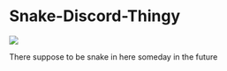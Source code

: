 # Snake-Discord-Thingy

![](https://media.giphy.com/media/26DN0U3SqKDG2fTFe/giphy.gif)
<br>

There suppose to be snake in here someday in the future 
